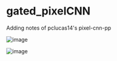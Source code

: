 # gated_pixelCNN
Adding notes of pclucas14's pixel-cnn-pp

![image](https://github.com/zd-daniel/gated_pixelCNN/blob/main/images/model_illustrate.jpg)

![image](https://github.com/zd-daniel/gated_pixelCNN/blob/main/images/model_illustrate.jpg)

